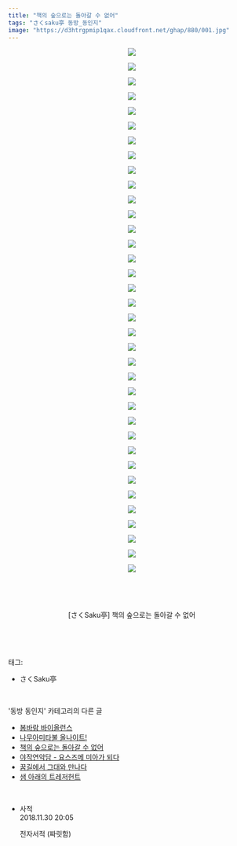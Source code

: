 ```yaml
---
title: "책의 숲으로는 돌아갈 수 없어"
tags: "さくsaku亭 동방_동인지"
image: "https://d3htrgpmip1qax.cloudfront.net/ghap/880/001.jpg"
---
```

<div class="article">
<p style="text-align: center; clear: none; float: none;"><img src="{{ site.imgserver5 }}/ghap/880/001.jpg"/></p>
<p style="text-align: center; clear: none; float: none;"><img src="{{ site.imgserver5 }}/ghap/880/002.jpg"/></p>
<p style="text-align: center; clear: none; float: none;"><img src="{{ site.imgserver5 }}/ghap/880/003.jpg"/></p>
<p style="text-align: center; clear: none; float: none;"><img src="{{ site.imgserver5 }}/ghap/880/004.jpg"/></p>
<p style="text-align: center; clear: none; float: none;"><img src="{{ site.imgserver5 }}/ghap/880/005.jpg"/></p>
<p style="text-align: center; clear: none; float: none;"><img src="{{ site.imgserver5 }}/ghap/880/006.jpg"/></p>
<p style="text-align: center; clear: none; float: none;"><img src="{{ site.imgserver5 }}/ghap/880/007.jpg"/></p>
<p style="text-align: center; clear: none; float: none;"><img src="{{ site.imgserver5 }}/ghap/880/008.jpg"/></p>
<p style="text-align: center; clear: none; float: none;"><img src="{{ site.imgserver5 }}/ghap/880/009.jpg"/></p>
<p style="text-align: center; clear: none; float: none;"><img src="{{ site.imgserver5 }}/ghap/880/010.jpg"/></p>
<p style="text-align: center; clear: none; float: none;"><img src="{{ site.imgserver5 }}/ghap/880/011.jpg"/></p>
<p style="text-align: center; clear: none; float: none;"><img src="{{ site.imgserver5 }}/ghap/880/012.jpg"/></p>
<p style="text-align: center; clear: none; float: none;"><img src="{{ site.imgserver5 }}/ghap/880/013.jpg"/></p>
<p style="text-align: center; clear: none; float: none;"><img src="{{ site.imgserver5 }}/ghap/880/014.jpg"/></p>
<p style="text-align: center; clear: none; float: none;"><img src="{{ site.imgserver5 }}/ghap/880/015.jpg"/></p>
<p style="text-align: center; clear: none; float: none;"><img src="{{ site.imgserver5 }}/ghap/880/016.jpg"/></p>
<p style="text-align: center; clear: none; float: none;"><img src="{{ site.imgserver5 }}/ghap/880/017.jpg"/></p>
<p style="text-align: center; clear: none; float: none;"><img src="{{ site.imgserver5 }}/ghap/880/018.jpg"/></p>
<p style="text-align: center; clear: none; float: none;"><img src="{{ site.imgserver5 }}/ghap/880/019.jpg"/></p>
<p style="text-align: center; clear: none; float: none;"><img src="{{ site.imgserver5 }}/ghap/880/020.jpg"/></p>
<p style="text-align: center; clear: none; float: none;"><img src="{{ site.imgserver5 }}/ghap/880/021.jpg"/></p>
<p style="text-align: center; clear: none; float: none;"><img src="{{ site.imgserver5 }}/ghap/880/022.jpg"/></p>
<p style="text-align: center; clear: none; float: none;"><img src="{{ site.imgserver5 }}/ghap/880/023.jpg"/></p>
<p style="text-align: center; clear: none; float: none;"><img src="{{ site.imgserver5 }}/ghap/880/024.jpg"/></p>
<p style="text-align: center; clear: none; float: none;"><img src="{{ site.imgserver5 }}/ghap/880/025.jpg"/></p>
<p style="text-align: center; clear: none; float: none;"><img src="{{ site.imgserver5 }}/ghap/880/026.jpg"/></p>
<p style="text-align: center; clear: none; float: none;"><img src="{{ site.imgserver5 }}/ghap/880/027.jpg"/></p>
<p style="text-align: center; clear: none; float: none;"><img src="{{ site.imgserver5 }}/ghap/880/028.jpg"/></p>
<p style="text-align: center; clear: none; float: none;"><img src="{{ site.imgserver5 }}/ghap/880/029.jpg"/></p>
<p style="text-align: center; clear: none; float: none;"><img src="{{ site.imgserver5 }}/ghap/880/030.jpg"/></p>
<p style="text-align: center; clear: none; float: none;"><img src="{{ site.imgserver5 }}/ghap/880/031.jpg"/></p>
<p style="text-align: center; clear: none; float: none;"><img src="{{ site.imgserver5 }}/ghap/880/032.jpg"/></p>
<p style="text-align: center; clear: none; float: none;"><img src="{{ site.imgserver5 }}/ghap/880/033.jpg"/></p>
<p style="text-align: center; clear: none; float: none;"><img src="{{ site.imgserver5 }}/ghap/880/034.jpg"/></p>
<p style="text-align: center; clear: none; float: none;"><img src="{{ site.imgserver5 }}/ghap/880/035.jpg"/></p>
<p style="text-align: center; clear: none; float: none;"><img src="{{ site.imgserver5 }}/ghap/880/036.jpg"/></p>
<p style="text-align: center; clear: none; float: none;"><br/></p>
<p style="text-align: center; clear: none; float: none;"><br/></p>
<p style="text-align: center; clear: none; float: none;">[さくSaku亭] 책의 숲으로는 돌아갈 수 없어</p>
<p><br/></p>
</div><br/>
<div class="tagTrail">
<p>태그: </p>
<ul>
<li>さくSaku亭</li>
</ul>
</div><br/>
<div class="another">
<p>'동방 동인지' 카테고리의 다른 글</p>
<ul>
<li><a href="/ghap_883">봄바람 바이올런스</a></li>
<li><a href="/ghap_881">나무아미타불 올나이트!</a></li>
<li><a href="/ghap_880">책의 숲으로는 돌아갈 수 없어</a></li>
<li><a href="/ghap_878">야작연악담 - 요스즈메 미아가 되다</a></li>
<li><a href="/ghap_877">꿈길에서 그대와 만나다</a></li>
<li><a href="/ghap_875">샘 아래의 트레저헌트</a></li>
</ul>
</div><br/>
<div class="cb_module cb_fluid">
<div class="cb_wrt cb_profile">
<div class="comment">
<ul>
<li class="cb_thumb_off" id="comment15380685">
<div class="cb_comment_area">
<div class="cb_info_area">
<div class="cb_section">
<span class="cb_nick_name">사적</span>
</div>
<div class="cb_section">
<span class="cb_date">2018.11.30 20:05 </span>
</div>
</div>
<div class="cb_dsc_comment">
<p class="cb_dsc">
											전자서적 (짜릿함)
										</p>
</div>
</div></li>
</ul>
</div>
</div><!-- commentList close -->
</div><br/>
